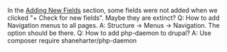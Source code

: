 In the [Adding New Fields](https://tripal.readthedocs.io/en/latest/user_guide/example_genomics/organisms.html#adding-new-fields) section, some fields were not added when we clicked "+ Check for new fields". Maybe they are extinct?
Q: How to add Navigation menus to all pages.
A: Structure -> Menus -> Navigation. The option should be there.
Q: How to add php-daemon  to drupal?
A: Use composer require shaneharter/php-daemon
